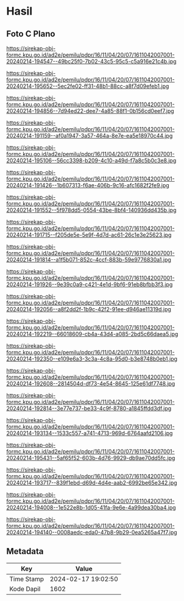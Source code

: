 # Hasil

## Foto C Plano

https://sirekap-obj-formc.kpu.go.id/ad2e/pemilu/pdpr/16/11/04/20/07/1611042007001-20240214-194547--49bc25f0-7b02-43c5-95c5-c5a916e21c4b.jpg

https://sirekap-obj-formc.kpu.go.id/ad2e/pemilu/pdpr/16/11/04/20/07/1611042007001-20240214-195652--5ec2fe02-ff31-48b1-88cc-a8f7d09efeb1.jpg

https://sirekap-obj-formc.kpu.go.id/ad2e/pemilu/pdpr/16/11/04/20/07/1611042007001-20240214-194856--7d94ed22-dee7-4a85-88f1-0b156cd0eef7.jpg

https://sirekap-obj-formc.kpu.go.id/ad2e/pemilu/pdpr/16/11/04/20/07/1611042007001-20240214-191159--af0a1947-3a57-464a-8e7e-ea5e18970c44.jpg

https://sirekap-obj-formc.kpu.go.id/ad2e/pemilu/pdpr/16/11/04/20/07/1611042007001-20240214-195106--56cc3398-b209-4c10-a49d-f7a8c5b0c3e8.jpg

https://sirekap-obj-formc.kpu.go.id/ad2e/pemilu/pdpr/16/11/04/20/07/1611042007001-20240214-191426--1b607313-f6ae-406b-9c16-afc1682f2fe9.jpg

https://sirekap-obj-formc.kpu.go.id/ad2e/pemilu/pdpr/16/11/04/20/07/1611042007001-20240214-191552--5f978dd5-0554-43be-8bf4-140936dd435b.jpg

https://sirekap-obj-formc.kpu.go.id/ad2e/pemilu/pdpr/16/11/04/20/07/1611042007001-20240214-191715--f205de5e-5e9f-4d7d-ac61-26c1e3e25623.jpg

https://sirekap-obj-formc.kpu.go.id/ad2e/pemilu/pdpr/16/11/04/20/07/1611042007001-20240214-191814--a1f5b071-852c-4ccf-883b-59e9776830a1.jpg

https://sirekap-obj-formc.kpu.go.id/ad2e/pemilu/pdpr/16/11/04/20/07/1611042007001-20240214-191926--9e39c0a9-c421-4e1d-9bf6-91eb8bfbb3f3.jpg

https://sirekap-obj-formc.kpu.go.id/ad2e/pemilu/pdpr/16/11/04/20/07/1611042007001-20240214-192056--a8f2dd2f-1b9c-42f2-91ee-d946ae11319d.jpg

https://sirekap-obj-formc.kpu.go.id/ad2e/pemilu/pdpr/16/11/04/20/07/1611042007001-20240214-192219--66018609-cb4a-43d4-a085-2bd5c66daea5.jpg

https://sirekap-obj-formc.kpu.go.id/ad2e/pemilu/pdpr/16/11/04/20/07/1611042007001-20240214-192350--e109e6a3-3c3a-4c8a-95d0-b3e8748b0eb1.jpg

https://sirekap-obj-formc.kpu.go.id/ad2e/pemilu/pdpr/16/11/04/20/07/1611042007001-20240214-192608--2814504d-df73-4e54-8645-125e61df7748.jpg

https://sirekap-obj-formc.kpu.go.id/ad2e/pemilu/pdpr/16/11/04/20/07/1611042007001-20240214-192814--3e77e737-be33-4c9f-8780-a1845ffdd3df.jpg

https://sirekap-obj-formc.kpu.go.id/ad2e/pemilu/pdpr/16/11/04/20/07/1611042007001-20240214-193134--1533c557-a741-4713-969d-6764aafd2106.jpg

https://sirekap-obj-formc.kpu.go.id/ad2e/pemilu/pdpr/16/11/04/20/07/1611042007001-20240214-195431--5af65f52-603b-4d76-9929-db9ae70dd5fc.jpg

https://sirekap-obj-formc.kpu.go.id/ad2e/pemilu/pdpr/16/11/04/20/07/1611042007001-20240214-193717--839f1ebd-d69d-4d4e-aab2-6992be65e342.jpg

https://sirekap-obj-formc.kpu.go.id/ad2e/pemilu/pdpr/16/11/04/20/07/1611042007001-20240214-194008--1e522e8b-1d05-41fa-9e6e-4a99dea30ba4.jpg

https://sirekap-obj-formc.kpu.go.id/ad2e/pemilu/pdpr/16/11/04/20/07/1611042007001-20240214-194140--0008aedc-eda0-47b8-9b29-0ea5265a47f7.jpg


## Metadata

| Key        | Value               |
| ---------- | ------------------- |
| Time Stamp | 2024-02-17 19:02:50 |
| Kode Dapil | 1602                |




